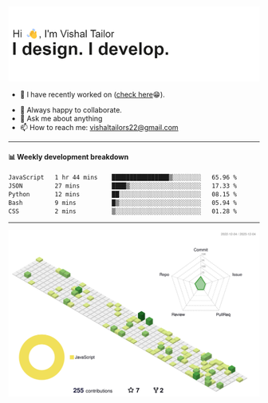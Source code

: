 ![Hi, I'm Vishal Tailor. I design. I develop.](https://github.com/vishaltailors/vishaltailors/blob/main/header.png?raw=true)

- 🔭 I have recently worked on ([check here](https://vishaltailor.com)😁).
<!-- - 🎦 Currently watching: JavaScript: The Hard Parts By Will Sentance. -->
- 👯 Always happy to collaborate.
- 💬 Ask me about anything
- 📫 How to reach me: <a href="mailto:vishaltailors22@gmail.com">vishaltailors22@gmail.com</a>

<hr /> 
<h4>📊 Weekly development breakdown</h4>
<!--START_SECTION:waka-->

```txt
JavaScript   1 hr 44 mins    ████████████████▒░░░░░░░░   65.96 %
JSON         27 mins         ████▒░░░░░░░░░░░░░░░░░░░░   17.33 %
Python       12 mins         ██░░░░░░░░░░░░░░░░░░░░░░░   08.15 %
Bash         9 mins          █▒░░░░░░░░░░░░░░░░░░░░░░░   05.94 %
CSS          2 mins          ▒░░░░░░░░░░░░░░░░░░░░░░░░   01.28 %
```

<!--END_SECTION:waka-->
<hr /> 

![](./profile-3d-contrib/profile-green-animate.svg)
